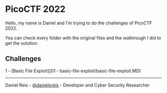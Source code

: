 # PicoCTF 2022

Hello, my name is Daniel and I'm trying to do the challenges of PicoCTF 2022. 

You can check every folder with the original files and the walktrough I did to get the solution.

## Challenges

1 - [Basic File Exploit](01 - basic-file-exploit/basic-file-exploit.MD)

---
Daniel Reis - [@danielxreis](https://twitter.com/DanielXReis) - Developer and Cyber Security Researcher
